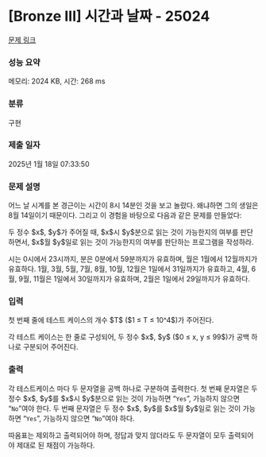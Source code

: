 # [Bronze III] 시간과 날짜 - 25024 

[문제 링크](https://www.acmicpc.net/problem/25024) 

### 성능 요약

메모리: 2024 KB, 시간: 268 ms

### 분류

구현

### 제출 일자

2025년 1월 18일 07:33:50

### 문제 설명

<p>어느 날 시계를 본 경근이는 시간이 8시 14분인 것을 보고 놀랐다. 왜냐하면 그의 생일은 8월 14일이기 때문이다. 그리고 이 경험을 바탕으로 다음과 같은 문제를 만들었다:</p>

<p>두 정수 $x$, $y$가 주어질 때, $x$시 $y$분으로 읽는 것이 가능한지의 여부를 판단하면서, $x$월 $y$일로 읽는 것이 가능한지의 여부를 판단하는 프로그램을 작성하라.</p>

<p>시는 0시에서 23시까지, 분은 0분에서 59분까지가 유효하며, 월은 1월에서 12월까지가 유효하다. 1월, 3월, 5월, 7월, 8월, 10월, 12월은 1일에서 31일까지가 유효하고, 4월, 6월, 9월, 11월은 1일에서 30일까지가 유효하며, 2월은 1일에서 29일까지가 유효하다.</p>

### 입력 

 <p>첫 번째 줄에 테스트 케이스의 개수 $T$ ($1 ≤ T ≤ 10^4$)가 주어진다.</p>

<p>각 테스트 케이스는 한 줄로 구성되어, 두 정수 $x$, $y$ ($0 ≤ x, y ≤ 99$)가 공백 하나로 구분되어 주어진다.</p>

### 출력 

 <p>각 테스트케이스 마다 두 문자열을 공백 하나로 구분하여 출력한다. 첫 번째 문자열은 두 정수 $x$, $y$를 $x$시 $y$분으로 읽는 것이 가능하면 “<code>Yes</code>”, 가능하지 않으면 “<code>No</code>”여야 한다. 두 번째 문자열은 두 정수 $x$, $y$를 $x$월 $y$일로 읽는 것이 가능하면 “<code>Yes</code>”, 가능하지 않으면 “<code>No</code>”여야 하다.</p>

<p>따옴표는 제외하고 출력되어야 하며, 정답과 맞지 않더라도 두 문자열이 모두 출력되어야 제대로 된 채점이 가능하다.</p>


